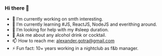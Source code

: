 ### Hi there 👋

- 🔭 I’m currently working on smth interesting.
- 🌱 I’m currently learning #JS, ReactJS, NodeJS and everithing around.
- 🤔 I’m looking for help with my #sleep duration.
- 💬 Ask me about any alcohol drink or cocktail.
- 📫 How to reach me: alexander.gotra@gmail.com
- ⚡ Fun fact: 10+ years working in a nightclub as f&b manager.

<!--
**chillhaze/chillhaze** is a ✨ _special_ ✨ repository because its `README.md` (this file) appears on your GitHub profile.

Here are some ideas to get you started:

- 🔭 I’m currently working on smth interesting.
- 🌱 I’m currently learning JS, ReactJS, NodeJS and everithing around.
- 🤔 I’m looking for help with my sleep duration.
- 💬 Ask me about any alcohol drink or cocktail.
- 📫 How to reach me: alexander.gotra@gmail.com
- ⚡ Fun fact: 10+ years working in a nightclub as f&b manager.
-->
